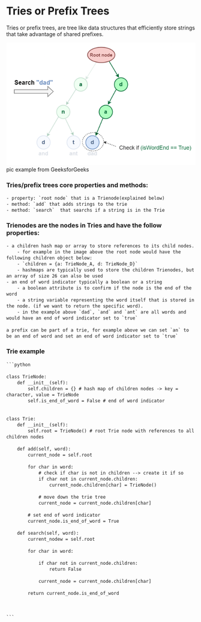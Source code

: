 # Tries or Prefix Trees

Tries or prefix trees, are tree like data structures that efficiently store strings that take advantage of shared prefixes.

![trie example](/images/trie_one.png)
pic example from GeeksforGeeks

### Tries/prefix trees core properties and methods: 
    - property: `root node` that is a Trienode(explained below)
    - method: `add` that adds strings to the trie 
    - method: `search`  that searchs if a string is in the Trie

### Trienodes are the nodes in Tries and have the follow properties:
    - a children hash map or array to store references to its child nodes.
        - for example in the image above the root node would have the following children object below:
        - `children = {a: TrieNode_A, d: TrieNode_D}`
        - hashmaps are typically used to store the children Trienodes, but an array of size 26 can also be used
    - an end of word indicator typically a boolean or a string
        - a boolean attribute is to confirm if the node is the end of the word
        - a string variable representing the word itself that is stored in the node. (if we want to return the specific word).
        - in the example above `dad`, `and` and `ant` are all words and would have an end of word indicator set to `true`
    
    a prefix can be part of a trie, for example above we can set `an` to be an end of word and set an end of word indicator set to `true`

### Trie example

    ```python

    class TrieNode:
        def __init__(self):
            self.children = {} # hash map of children nodes -> key = character, value = TrieNode 
            self.is_end_of_word = False # end of word indicator

    
    class Trie:
        def __init__(self):
            self.root = TrieNode() # root Trie node with references to all children nodes

        def add(self, word):
            current_node = self.root

            for char in word:
                # check if char is not in children --> create it if so
                if char not in current_node.children:
                    current_node.children[char] = TrieNode()
                
                # move down the trie tree
                current_node = current_node.children[char]
            
            # set end of word indicator
            current_node.is_end_of_word = True
        
        def search(self, word):
            current_nodew = self.root

            for char in word:

                if char not in current_node.children:
                    return False
                
                current_node = current_node.children[char]
            
            return current_node.is_end_of_word



    ```


    



